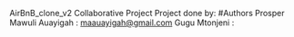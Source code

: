 AirBnB_clone_v2 Collaborative Project
Project done by:
#Authors
Prosper Mawuli Auayigah : maauayigah@gmail.com
Gugu Mtonjeni  : 
